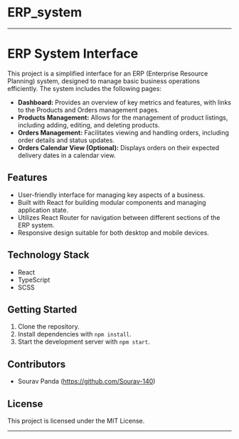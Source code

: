 # ERP_system

---

# ERP System Interface

This project is a simplified interface for an ERP (Enterprise Resource Planning) system, designed to manage basic business operations efficiently. The system includes the following pages:

- **Dashboard:** Provides an overview of key metrics and features, with links to the Products and Orders management pages.
- **Products Management:** Allows for the management of product listings, including adding, editing, and deleting products.
- **Orders Management:** Facilitates viewing and handling orders, including order details and status updates.
- **Orders Calendar View (Optional):** Displays orders on their expected delivery dates in a calendar view.

## Features

- User-friendly interface for managing key aspects of a business.
- Built with React for building modular components and managing application state.
- Utilizes React Router for navigation between different sections of the ERP system.
- Responsive design suitable for both desktop and mobile devices.

## Technology Stack

- React
- TypeScript
- SCSS

## Getting Started

1. Clone the repository.
2. Install dependencies with `npm install`.
3. Start the development server with `npm start`.

## Contributors

- Sourav Panda (https://github.com/Sourav-140)

## License

This project is licensed under the MIT License.

---
